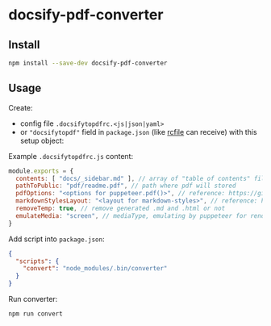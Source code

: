 # docsify-pdf-converter

## Install

```sh
npm install --save-dev docsify-pdf-converter
```

## Usage

Create:

* config file `.docsifytopdfrc.<js|json|yaml>`
* or `"docsifytopdf"` field in `package.json` (like [rcfile][rcfile] can receive) with this setup object:

Example `.docsifytopdfrc.js` content:

```js
module.exports = {
  contents: [ "docs/_sidebar.md" ], // array of "table of contents" files path
  pathToPublic: "pdf/readme.pdf", // path where pdf will stored
  pdfOptions: "<options for puppeteer.pdf()>", // reference: https://github.com/GoogleChrome/puppeteer/blob/master/docs/api.md#pagepdfoptions
  markdownStylesLayout: "<layout for markdown-styles>", // reference: https://github.com/mixu/markdown-styles#screenshots-of-the-layouts
  removeTemp: true, // remove generated .md and .html or not
  emulateMedia: "screen", // mediaType, emulating by puppeteer for rendering pdf, 'print' by default (reference: https://github.com/GoogleChrome/puppeteer/blob/master/docs/api.md#pageemulatemediamediatype)
}
```

Add script into `package.json`:

```json
{
  "scripts": {
    "convert": "node_modules/.bin/converter"
  }
}
```

Run converter:

```sh
npm run convert
```

[rcfile]: https://www.npmjs.com/package/rcfile
